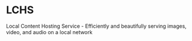 # LCHS
Local Content Hosting Service - Efficiently and beautifully serving images, video, and audio on a local network
